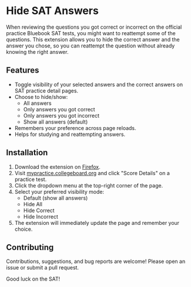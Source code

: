 # Hide SAT Answers

When reviewing the questions you got correct or incorrect on the official practice Bluebook SAT tests, you might want to reattempt some of the questions. This extension allows you to hide the correct answer and the answer you chose, so you can reattempt the question without already knowing the right answer.

## Features

- Toggle visibility of your selected answers and the correct answers on SAT practice detail pages.
- Choose to hide/show:
  - All answers
  - Only answers you got correct
  - Only answers you got incorrect
  - Show all answers (default)
- Remembers your preference across page reloads.
- Helps for studying and reattempting answers.

## Installation

1. Download the extension on [Firefox](https://addons.mozilla.org/addon/hide-sat-answers/).
2. Visit [mypractice.collegeboard.org](https://mypractice.collegeboard.org/) and click "Score Details" on a practice test.
3. Click the dropdown menu at the top-right corner of the page.
4. Select your preferred visibility mode:
    - Default (show all answers)
    - Hide All
    - Hide Correct
    - Hide Incorrect
5. The extension will immediately update the page and remember your choice.

## Contributing

Contributions, suggestions, and bug reports are welcome! Please open an issue or submit a pull request.

Good luck on the SAT!

